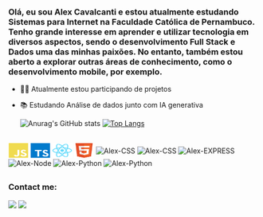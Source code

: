 ### Olá, eu sou Alex Cavalcanti e estou atualmente estudando Sistemas para Internet na Faculdade Católica de Pernambuco. Tenho grande interesse em aprender e utilizar tecnologia em diversos aspectos, sendo o desenvolvimento Full Stack e Dados uma das minhas paixões. No entanto, também estou aberto a explorar outras áreas de conhecimento, como o desenvolvimento mobile, por exemplo.

- 👨‍💻 Atualmente estou participando de projetos
- 📚 Estudando Análise de dados junto com IA generativa 


  ![Anurag's GitHub stats](https://github-readme-stats.vercel.app/api?username=AlexCaturyty&show_icons=true&theme=dracula)
  [![Top Langs](https://github-readme-stats.vercel.app/api/top-langs/?username=AlexCaturyty&layout=compact&theme=dracula)](https://github.com/anuraghazra/github-readme-stats)
 
 

<div style="display: inline_block"><br>
  <img align="center" alt="Alex-Js" height="30" width="40" src="https://raw.githubusercontent.com/devicons/devicon/master/icons/javascript/javascript-plain.svg">
  <img align="center" alt="Alex-Ts" height="30" width="40" src="https://raw.githubusercontent.com/devicons/devicon/master/icons/typescript/typescript-plain.svg">
  <img align="center" alt="Alex-React" height="30" width="40" src="https://raw.githubusercontent.com/devicons/devicon/master/icons/react/react-original.svg">
  <img align="center" alt="Alex-HTML" height="30" width="40" src="https://raw.githubusercontent.com/devicons/devicon/master/icons/html5/html5-original.svg">
  <img align="center" alt="Alex-CSS" height="30" width="40" src="https://cdn.jsdelivr.net/gh/devicons/devicon/icons/css3/css3-original.svg" />
  <img  align="center" alt="Alex-CSS" height="30" width="40" src="https://cdn.jsdelivr.net/gh/devicons/devicon/icons/tailwindcss/tailwindcss-plain.svg" />
  <img  align="center" alt="Alex-EXPRESS" height="30" width="40" src="https://cdn.jsdelivr.net/gh/devicons/devicon/icons/express/express-original.svg"  />
  <img  align="center" alt="Alex-Node" height="40" width="50" src="https://cdn.jsdelivr.net/gh/devicons/devicon/icons/nodejs/nodejs-original.svg" />
  <img  align="center" alt="Alex-Python" height="40" width="50" src="https://cdn.jsdelivr.net/gh/devicons/devicon/icons/python/python-original.svg" />
  <img  align="center" alt="Alex-Python" height="40" width="50" src="https://cdn.jsdelivr.net/gh/devicons/devicon/icons/java/java-original.svg" />
  
          
</div>
  
  ##
 
<div> 
 
### Contact me:
  
  <a href = "olucascavalcanti@gmail.com"><img src="https://img.shields.io/badge/Gmail-D14836?style=for-the-badge&logo=gmail&logoColor=white" target="_blank"></a>
  <a href="https://www.linkedin.com/in/alex-cavalcanti-198979216/" target="_blank"><img src="https://img.shields.io/badge/-LinkedIn-%230077B5?style=for-the-badge&logo=linkedin&logoColor=white" target="_blank"></a> 
  
</div>
